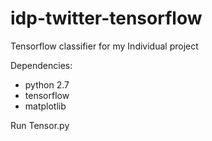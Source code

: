 # idp-twitter-tensorflow
Tensorflow classifier for my Individual project

Dependencies:
* python 2.7
* tensorflow
* matplotlib

Run Tensor.py
